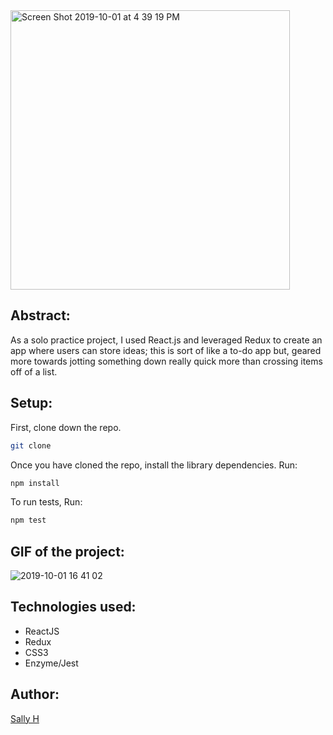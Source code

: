 <img width="447" alt="Screen Shot 2019-10-01 at 4 39 19 PM" src="https://user-images.githubusercontent.com/40863560/66006107-cd16ca80-e46a-11e9-8498-e7c44cc7cd19.png">


## Abstract:

As a solo practice project, I used React.js and leveraged Redux to create an app where users can store ideas; this is sort of like a to-do app but, geared more towards jotting something down really quick more than crossing items off of a list. 


## Setup:

First, clone down the repo.

```bash
git clone 
```

Once you have cloned the repo, install the library dependencies. Run:

```bash
npm install
```

To run tests, Run:
```bash
npm test
```

## GIF of the project:

![2019-10-01 16 41 02](https://user-images.githubusercontent.com/40863560/66006232-34347f00-e46b-11e9-92fd-befb3c5b5019.gif)


## Technologies used:

* ReactJS 
* Redux
* CSS3
* Enzyme/Jest

## Author:

[Sally H](https://github.com/SallyH3)

